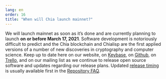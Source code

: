 ```yaml
---
lang: en
order: 16
title: "When will Chia launch mainnet?"
---
```


We will launch mainnet as soon as it’s done and are currently planning to launch **on or before March 17, 2021**. Software development is notoriously difficult to predict and the Chia blockchain and Chialisp are the first applied versions of a number of new discoveries in cryptography and computer science. Keep up to date here on our website, on [Keybase](https://keybase.io/team/chia_network.public), on [Github](https://github.com/Chia-Network/), on [Trello](https://trello.com/b/ZuNx7sET/engineering-core), and on our mailing list as we continue to release open source software and updates regarding our release plans. Updated [release timing](https://github.com/Chia-Network/chia-blockchain/wiki/FAQ#when-mainnet) is usually available first in the [Repository FAQ](https://github.com/Chia-Network/chia-blockchain/wiki/FAQ).
